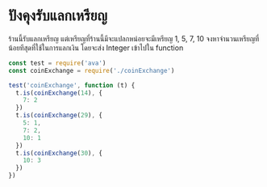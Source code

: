 # ปังคุงรับแลกเหรียญ

ร้านนี้รับแลกเหรียญ แต่เหรียญที่ร้านนี้มีจะแปลกหน่อยจะมีเหรียญ 1, 5, 7, 10
จงหาจำนวนเหรียญที่น้อยทีสุดที่ใช้ในการแลกเงิน โดยจะส่ง Integer เข้าไปใน function

```js
const test = require('ava')
const coinExchange = require('./coinExchange')

test('coinExchange', function (t) {
  t.is(coinExchange(14), {
    7: 2
  })
  t.is(coinExchange(29), {
    5: 1,
    7: 2,
    10: 1
  })  
  t.is(coinExchange(30), {
    10: 3
  })  
})
```
